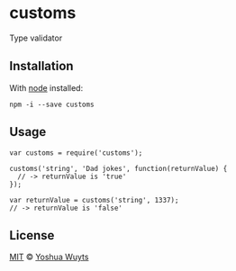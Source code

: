 # customs

Type validator

## Installation
With [node](nodejs.org) installed:

`npm -i --save customs`

## Usage
````
var customs = require('customs');

customs('string', 'Dad jokes', function(returnValue) {
  // -> returnValue is 'true'
});

var returnValue = customs('string', 1337);
// -> returnValue is 'false'
````

## License
[MIT](https://tldrlegal.com/license/mit-license) © [Yoshua Wuyts](yoshuawuyts.com)